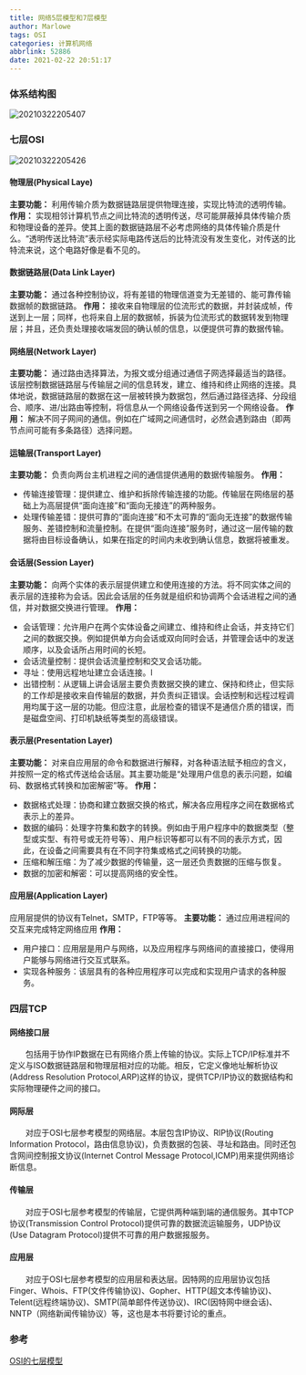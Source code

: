 ```yaml
---
title: 网络5层模型和7层模型
author: Marlowe
tags: OSI
categories: 计算机网络
abbrlink: 52886
date: 2021-02-22 20:51:17
---
```

<!--more-->

### 体系结构图
![20210322205407](http://marlowe.oss-cn-beijing.aliyuncs.com/img/20210322205407.png)
### 七层OSI
![20210322205426](http://marlowe.oss-cn-beijing.aliyuncs.com/img/20210322205426.png)

#### 物理层(Physical Laye)
**主要功能：** 利用传输介质为数据链路层提供物理连接，实现比特流的透明传输。
**作用：** 实现相邻计算机节点之间比特流的透明传送，尽可能屏蔽掉具体传输介质和物理设备的差异。使其上面的数据链路层不必考虑网络的具体传输介质是什么。“透明传送比特流”表示经实际电路传送后的比特流没有发生变化，对传送的比特流来说，这个电路好像是看不见的。
#### 数据链路层(Data Link Layer)
**主要功能：** 通过各种控制协议，将有差错的物理信道变为无差错的、能可靠传输数据帧的数据链路。
**作用：** 接收来自物理层的位流形式的数据，并封装成帧，传送到上一层；同样，也将来自上层的数据帧，拆装为位流形式的数据转发到物理层；并且，还负责处理接收端发回的确认帧的信息，以便提供可靠的数据传输。
#### 网络层(Network Layer)
**主要功能：** 通过路由选择算法，为报文或分组通过通信子网选择最适当的路径。该层控制数据链路层与传输层之间的信息转发，建立、维持和终止网络的连接。具体地说，数据链路层的数据在这一层被转换为数据包，然后通过路径选择、分段组合、顺序、进/出路由等控制，将信息从一个网络设备传送到另一个网络设备。
**作用：** 解决不同子网间的通信。例如在广域网之间通信时，必然会遇到路由（即两节点间可能有多条路径）选择问题。
#### 运输层(Transport Layer)
**主要功能：** 负责向两台主机进程之间的通信提供通⽤的数据传输服务。
**作用：**
* 传输连接管理：提供建立、维护和拆除传输连接的功能。传输层在网络层的基础上为高层提供“面向连接”和“面向无接连”的两种服务。
* 处理传输差错：提供可靠的“面向连接”和不太可靠的“面向无连接”的数据传输服务、差错控制和流量控制。在提供“面向连接”服务时，通过这一层传输的数据将由目标设备确认，如果在指定的时间内未收到确认信息，数据将被重发。
#### 会话层(Session Layer)
**主要功能：** 向两个实体的表示层提供建立和使用连接的方法。将不同实体之间的表示层的连接称为会话。因此会话层的任务就是组织和协调两个会话进程之间的通信，并对数据交换进行管理。
**作用：**
* 会话管理：允许用户在两个实体设备之间建立、维持和终止会话，并支持它们之间的数据交换。例如提供单方向会话或双向同时会话，并管理会话中的发送顺序，以及会话所占用时间的长短。
* 会话流量控制：提供会话流量控制和交叉会话功能。
* 寻址：使用远程地址建立会话连接。l
* 出错控制：从逻辑上讲会话层主要负责数据交换的建立、保持和终止，但实际的工作却是接收来自传输层的数据，并负责纠正错误。会话控制和远程过程调用均属于这一层的功能。但应注意，此层检查的错误不是通信介质的错误，而是磁盘空间、打印机缺纸等类型的高级错误。
#### 表示层(Presentation Layer)
**主要功能：** 对来自应用层的命令和数据进行解释，对各种语法赋予相应的含义，并按照一定的格式传送给会话层。其主要功能是“处理用户信息的表示问题，如编码、数据格式转换和加密解密”等。
**作用：**
* 数据格式处理：协商和建立数据交换的格式，解决各应用程序之间在数据格式表示上的差异。
* 数据的编码：处理字符集和数字的转换。例如由于用户程序中的数据类型（整型或实型、有符号或无符号等）、用户标识等都可以有不同的表示方式，因此，在设备之间需要具有在不同字符集或格式之间转换的功能。
* 压缩和解压缩：为了减少数据的传输量，这一层还负责数据的压缩与恢复。
* 数据的加密和解密：可以提高网络的安全性。
#### 应用层(Application Layer)
应用层提供的协议有Telnet，SMTP，FTP等等。
**主要功能：** 通过应⽤进程间的交互来完成特定⽹络应⽤
**作用：**
* 用户接口：应用层是用户与网络，以及应用程序与网络间的直接接口，使得用户能够与网络进行交互式联系。
* 实现各种服务：该层具有的各种应用程序可以完成和实现用户请求的各种服务。

### 四层TCP
#### 网络接口层
<p style="text-indent:2em">包括用于协作IP数据在已有网络介质上传输的协议。实际上TCP/IP标准并不定义与ISO数据链路层和物理层相对应的功能。相反，它定义像地址解析协议(Address Resolution Protocol,ARP)这样的协议，提供TCP/IP协议的数据结构和实际物理硬件之间的接口。</p>

#### 网际层
<p style="text-indent:2em">对应于OSI七层参考模型的网络层。本层包含IP协议、RIP协议(Routing Information Protocol，路由信息协议)，负责数据的包装、寻址和路由。同时还包含网间控制报文协议(Internet Control Message Protocol,ICMP)用来提供网络诊断信息。</p>

#### 传输层
<p style="text-indent:2em">对应于OSI七层参考模型的传输层，它提供两种端到端的通信服务。其中TCP协议(Transmission Control Protocol)提供可靠的数据流运输服务，UDP协议(Use Datagram Protocol)提供不可靠的用户数据报服务。</p>

#### 应用层
<p style="text-indent:2em">对应于OSI七层参考模型的应用层和表达层。因特网的应用层协议包括Finger、Whois、FTP(文件传输协议)、Gopher、HTTP(超文本传输协议)、Telent(远程终端协议)、SMTP(简单邮件传送协议)、IRC(因特网中继会话)、NNTP（网络新闻传输协议）等，这也是本书将要讨论的重点。</p>

### 参考
[OSI的七层模型](https://blog.unclezs.com/%E8%AE%A1%E7%AE%97%E6%9C%BA%E7%BD%91%E7%BB%9C/OSI%E7%9A%84%E4%B8%83%E5%B1%82%E6%A8%A1%E5%9E%8B.html)